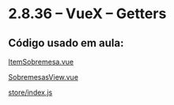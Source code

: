# 2.8.36 – VueX – Getters

## Código usado em aula:

[ItemSobremesa.vue](https://github.com/kelvya/projeto_rotas/blob/master/src/components/ItemSobremesa.vue)

[SobremesasView.vue](https://github.com/kelvya/projeto_rotas/blob/master/src/views/SobremesasView.vue)

[store/index.js](https://github.com/kelvya/projeto_rotas/blob/master/src/store/index.js)